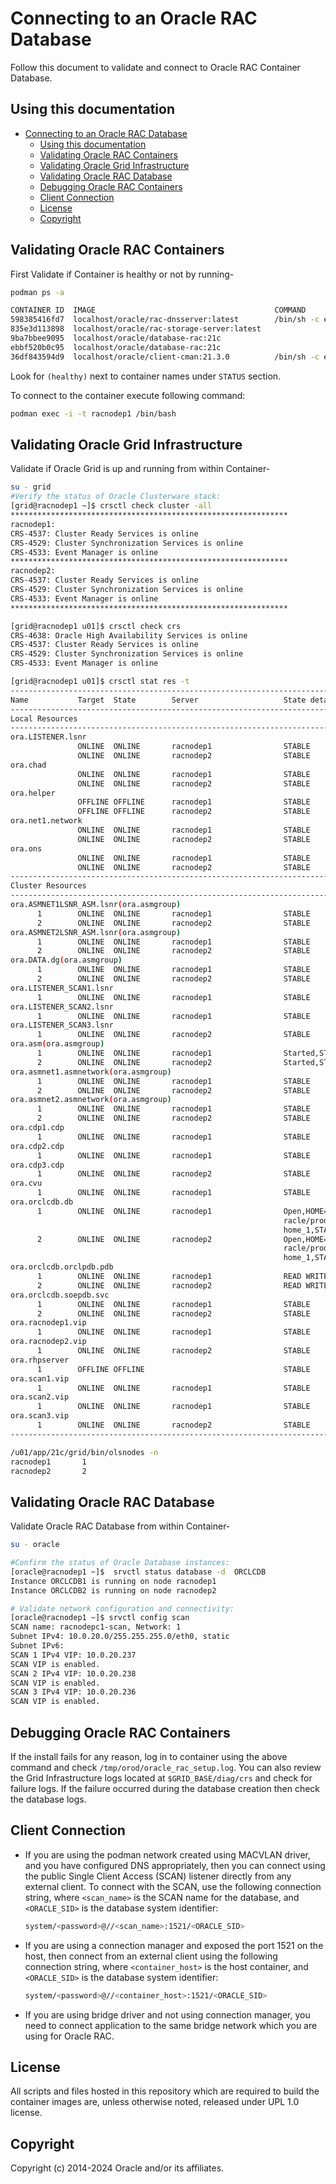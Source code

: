 # Connecting to an Oracle RAC Database
Follow this document to validate and connect to Oracle RAC Container Database.

## Using this documentation
- [Connecting to an Oracle RAC Database](#connecting-to-an-oracle-rac-database)
  - [Using this documentation](#using-this-documentation)
  - [Validating Oracle RAC Containers](#validating-oracle-rac-containers)
  - [Validating Oracle Grid Infrastructure](#validating-oracle-grid-infrastructure)
  - [Validating Oracle RAC Database](#validating-oracle-rac-database)
  - [Debugging Oracle RAC Containers](#debugging-oracle-rac-containers)
  - [Client Connection](#client-connection)
  - [License](#license)
  - [Copyright](#copyright)

## Validating Oracle RAC Containers
First Validate if Container is healthy or not by running-
```bash
podman ps -a

CONTAINER ID  IMAGE                                        COMMAND                                       CREATED         STATUS                     PORTS                    NAMES
598385416fd7  localhost/oracle/rac-dnsserver:latest        /bin/sh -c exec $...                          55 minutes ago  Up 55 minutes (healthy)                            rac-dnsserver
835e3d113898  localhost/oracle/rac-storage-server:latest                                                55 minutes ago  Up 55 minutes (healthy)                            racnode-storage
9ba7bbee9095  localhost/oracle/database-rac:21c                                                      52 minutes ago  Up 52 minutes (healthy)                            racnodep1
ebbf520b0c95  localhost/oracle/database-rac:21c                                                      52 minutes ago  Up 52 minutes (healthy)                            racnodep2
36df843594d9  localhost/oracle/client-cman:21.3.0          /bin/sh -c exec $...                          12 minutes ago  Up 12 minutes (healthy)  0.0.0.0:1521->1521/tcp  racnodepc1-cman
```

Look for `(healthy)` next to container names under `STATUS` section.

To connect to the container execute following command:
```bash
podman exec -i -t racnodep1 /bin/bash
```
## Validating Oracle Grid Infrastructure
Validate if Oracle Grid is up and running from within Container-
```bash
su - grid
#Verify the status of Oracle Clusterware stack:
[grid@racnodep1 ~]$ crsctl check cluster -all
**************************************************************
racnodep1:
CRS-4537: Cluster Ready Services is online
CRS-4529: Cluster Synchronization Services is online
CRS-4533: Event Manager is online
**************************************************************
racnodep2:
CRS-4537: Cluster Ready Services is online
CRS-4529: Cluster Synchronization Services is online
CRS-4533: Event Manager is online
**************************************************************

[grid@racnodep1 u01]$ crsctl check crs
CRS-4638: Oracle High Availability Services is online
CRS-4537: Cluster Ready Services is online
CRS-4529: Cluster Synchronization Services is online
CRS-4533: Event Manager is online

[grid@racnodep1 u01]$ crsctl stat res -t
--------------------------------------------------------------------------------
Name           Target  State        Server                   State details       
--------------------------------------------------------------------------------
Local Resources
--------------------------------------------------------------------------------
ora.LISTENER.lsnr
               ONLINE  ONLINE       racnodep1                STABLE
               ONLINE  ONLINE       racnodep2                STABLE
ora.chad
               ONLINE  ONLINE       racnodep1                STABLE
               ONLINE  ONLINE       racnodep2                STABLE
ora.helper
               OFFLINE OFFLINE      racnodep1                STABLE
               OFFLINE OFFLINE      racnodep2                STABLE
ora.net1.network
               ONLINE  ONLINE       racnodep1                STABLE
               ONLINE  ONLINE       racnodep2                STABLE
ora.ons
               ONLINE  ONLINE       racnodep1                STABLE
               ONLINE  ONLINE       racnodep2                STABLE
--------------------------------------------------------------------------------
Cluster Resources
--------------------------------------------------------------------------------
ora.ASMNET1LSNR_ASM.lsnr(ora.asmgroup)
      1        ONLINE  ONLINE       racnodep1                STABLE
      2        ONLINE  ONLINE       racnodep2                STABLE
ora.ASMNET2LSNR_ASM.lsnr(ora.asmgroup)
      1        ONLINE  ONLINE       racnodep1                STABLE
      2        ONLINE  ONLINE       racnodep2                STABLE
ora.DATA.dg(ora.asmgroup)
      1        ONLINE  ONLINE       racnodep1                STABLE
      2        ONLINE  ONLINE       racnodep2                STABLE
ora.LISTENER_SCAN1.lsnr
      1        ONLINE  ONLINE       racnodep1                STABLE
ora.LISTENER_SCAN2.lsnr
      1        ONLINE  ONLINE       racnodep1                STABLE
ora.LISTENER_SCAN3.lsnr
      1        ONLINE  ONLINE       racnodep2                STABLE
ora.asm(ora.asmgroup)
      1        ONLINE  ONLINE       racnodep1                Started,STABLE
      2        ONLINE  ONLINE       racnodep2                Started,STABLE
ora.asmnet1.asmnetwork(ora.asmgroup)
      1        ONLINE  ONLINE       racnodep1                STABLE
      2        ONLINE  ONLINE       racnodep2                STABLE
ora.asmnet2.asmnetwork(ora.asmgroup)
      1        ONLINE  ONLINE       racnodep1                STABLE
      2        ONLINE  ONLINE       racnodep2                STABLE
ora.cdp1.cdp
      1        ONLINE  ONLINE       racnodep1                STABLE
ora.cdp2.cdp
      1        ONLINE  ONLINE       racnodep1                STABLE
ora.cdp3.cdp
      1        ONLINE  ONLINE       racnodep2                STABLE
ora.cvu
      1        ONLINE  ONLINE       racnodep1                STABLE
ora.orclcdb.db
      1        ONLINE  ONLINE       racnodep1                Open,HOME=/u01/app/o
                                                             racle/product/23ai/db
                                                             home_1,STABLE
      2        ONLINE  ONLINE       racnodep2                Open,HOME=/u01/app/o
                                                             racle/product/23ai/db
                                                             home_1,STABLE
ora.orclcdb.orclpdb.pdb
      1        ONLINE  ONLINE       racnodep1                READ WRITE,STABLE
      2        ONLINE  ONLINE       racnodep2                READ WRITE,STABLE
ora.orclcdb.soepdb.svc
      1        ONLINE  ONLINE       racnodep1                STABLE
      2        ONLINE  ONLINE       racnodep2                STABLE
ora.racnodep1.vip
      1        ONLINE  ONLINE       racnodep1                STABLE
ora.racnodep2.vip
      1        ONLINE  ONLINE       racnodep2                STABLE
ora.rhpserver
      1        OFFLINE OFFLINE                               STABLE
ora.scan1.vip
      1        ONLINE  ONLINE       racnodep1                STABLE
ora.scan2.vip
      1        ONLINE  ONLINE       racnodep1                STABLE
ora.scan3.vip
      1        ONLINE  ONLINE       racnodep2                STABLE
--------------------------------------------------------------------------------

/u01/app/21c/grid/bin/olsnodes -n
racnodep1       1
racnodep2       2
```
## Validating Oracle RAC Database
Validate Oracle RAC Database from within Container-
```bash
su - oracle

#Confirm the status of Oracle Database instances:
[oracle@racnodep1 ~]$  srvctl status database -d  ORCLCDB
Instance ORCLCDB1 is running on node racnodep1
Instance ORCLCDB2 is running on node racnodep2

# Validate network configuration and connectivity:
[oracle@racnodep1 ~]$ srvctl config scan
SCAN name: racnodepc1-scan, Network: 1
Subnet IPv4: 10.0.20.0/255.255.255.0/eth0, static
Subnet IPv6: 
SCAN 1 IPv4 VIP: 10.0.20.237
SCAN VIP is enabled.
SCAN 2 IPv4 VIP: 10.0.20.238
SCAN VIP is enabled.
SCAN 3 IPv4 VIP: 10.0.20.236
SCAN VIP is enabled.
```

## Debugging Oracle RAC Containers
If the install fails for any reason, log in to container using the above command and check `/tmp/orod/oracle_rac_setup.log`. You can also review the Grid Infrastructure logs located at `$GRID_BASE/diag/crs` and check for failure logs. If the failure occurred during the database creation then check the database logs.


## Client Connection
* If you are using the podman network created using MACVLAN driver, and you have configured DNS appropriately, then you can connect using the public Single Client Access (SCAN) listener directly from any external client. To connect with the SCAN, use the following connection string, where `<scan_name>` is the SCAN name for the database, and `<ORACLE_SID>` is the database system identifier:

   ```bash
   system/<password>@//<scan_name>:1521/<ORACLE_SID>
   ```

* If you are using a connection manager and exposed the port 1521 on the host, then connect from an external client using the following connection string, where `<container_host>` is the host container, and `<ORACLE_SID>` is the database system identifier:

   ```bash
   system/<password>@//<container_host>:1521/<ORACLE_SID>
   ```
* If you are using bridge driver and not using connection manager, you need to connect application to the same bridge network which you are using for Oracle RAC.
## License

All scripts and files hosted in this repository which are required to build the container  images are, unless otherwise noted, released under UPL 1.0 license.

## Copyright

Copyright (c) 2014-2024 Oracle and/or its affiliates.